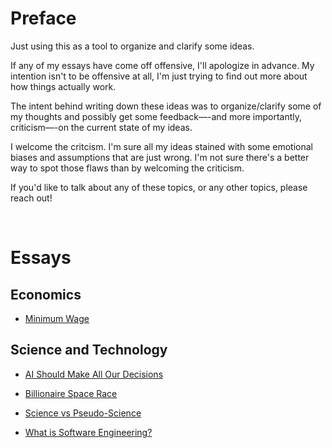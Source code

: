 # Preface

Just using this as a tool to organize and clarify some ideas.

If any of my essays have come off offensive, I'll apologize in advance. My intention isn't to be offensive at all, I'm just trying to find out more about how things actually work. 

The intent behind writing down these ideas was to organize/clarify some of my thoughts and possibly get some feedback—-and more importantly, criticism—-on the current state of my ideas. 

I welcome the critcism. I'm sure all my ideas stained with some emotional biases and assumptions that are just wrong. I'm not sure there's a better way to spot those flaws than by welcoming the criticism. 

If you'd like to talk about any of these topics, or any other topics, please reach out! 

<br />

# Essays

## Economics

- <a href="https://github.com/ilhamkabir/essays/blob/main/Economics/minimum-wage.pdf">
    Minimum Wage
</a>

## Science and Technology

- <a href="https://github.com/ilhamkabir/essays/blob/main/Science%20and%20Technology/ai-should-make-all-our-decisions.pdf">
    AI Should Make All Our Decisions
</a>

- <a href="https://github.com/ilhamkabir/essays/blob/main/Science%20and%20Technology/billionaire-space-race.pdf">
    Billionaire Space Race
</a>

- <a href="https://github.com/ilhamkabir/essays/blob/main/Science%20and%20Technology/science-v-pseudo-science.pdf">
    Science vs Pseudo-Science
</a>

- <a href="https://github.com/ilhamkabir/essays/blob/main/Science%20and%20Technology/what-is-software-engineering.pdf">
    What is Software Engineering?
</a>
